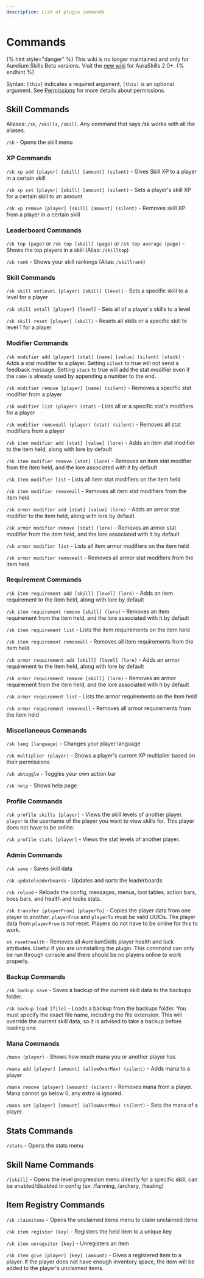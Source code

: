 ```yaml
---
description: List of plugin commands
---
```


# Commands

{% hint style="danger" %}
This wiki is no longer maintained and only for Aurelium Skills Beta versions. Visit the [new wiki](https://app.gitbook.com/o/-Mf1Cqap-T455k8cLLbf/s/bg3Pz6yyAsvWyzstdFCd/) for AuraSkills 2.0+.
{% endhint %}

Syntax: `[this]` indicates a required argument, `(this)` is an optional argument. See [Permissions](https://github.com/Archy-X/AureliumSkills/wiki/Permissions) for more details about permissions.

## Skill Commands

Aliases: `/sk`, `/skills`, `/skill`. Any command that says /sk works with all the aliases.

`/sk` - Opens the skill menu

### XP Commands

`/sk xp add [player] [skill] [amount] (silent)` - Gives Skill XP to a player in a certain skill

`/sk xp set [player] [skill] [amount] (silent)` - Sets a player's skill XP for a certain skill to an amount

`/sk xp remove [player] [skill] [amount] (silent)` - Removes skill XP from a player in a certain skill

### Leaderboard Commands

`/sk top (page)` or `/sk top [skill] (page)` or `/sk top average (page)` - Shows the top players in a skill (Alias: `/skilltop`)

`/sk rank` - Shows your skill rankings (Alias: `/skillrank`)

### Skill Commands

`/sk skill setlevel [player] [skill] [level]` - Sets a specific skill to a level for a player

`/sk skill setall [player] [level]` - Sets all of a player's skills to a level

`/sk skill reset [player] (skill)` - Resets all skills or a specific skill to level 1 for a player

### Modifier Commands

`/sk modifier add [player] [stat] [name] [value] (silent) (stack)` - Adds a stat modifier to a player. Setting `silent` to true will not send a feedback message. Setting `stack` to true will add the stat modifier even if the `name` is already used by appending a number to the end.

`/sk modifier remove [player] [name] (silent)` - Removes a specific stat modifier from a player

`/sk modifier list (player) (stat)` - Lists all or a specific stat's modifiers for a player

`/sk modifier removeall (player) (stat) (silent)` - Removes all stat modifiers from a player

`/sk item modifier add [stat] [value] (lore)` - Adds an item stat modifier to the item held, along with lore by default

`/sk item modifier remove [stat] (lore)` - Removes an item stat modifier from the item held, and the lore associated with it by default

`/sk item modifier list` - Lists all item stat modifiers on the item held

`/sk item modifier removeall` - Removes all item stat modifiers from the item held

`/sk armor modifier add [stat] [value] (lore)` - Adds an armor stat modifier to the item held, along with lore by default

`/sk armor modifier remove [stat] (lore)` - Removes an armor stat modifier from the item held, and the lore associated with it by default

`/sk armor modifier list` - Lists all item armor modifiers on the item held

`/sk armor modifier removeall` - Removes all armor stat modifiers from the item held

### Requirement Commands

`/sk item requirement add [skill] [level] (lore)` - Adds an item requirement to the item held, along with lore by default

`/sk item requirement remove [skill] (lore)` - Removes an item requirement from the item held, and the lore associated with it by default

`/sk item requirement list` - Lists the item requirements on the item held

`/sk item requirement removeall` - Removes all item requirements from the item held

`/sk armor requirement add [skill] [level] (lore)` - Adds an armor requirement to the item held, along with lore by default

`/sk armor requirement remove [skill] (lore)` - Removes an armor requirement from the item held, and the lore associated with it by default

`/sk armor requirement list` - Lists the armor requirements on the item held

`/sk armor requirement removeall` - Removes all armor requirements from the item held

### Miscellaneous Commands

`/sk lang [language]` - Changes your player language

`/sk multiplier (player)` - Shows a player's current XP multiplier based on their permissions

`/sk abtoggle` - Toggles your own action bar

`/sk help` - Shows help page

### Profile Commands

`/sk profile skills [player]` - Views the skill levels of another player. `player` is the username of the player you want to view skills for. This player does not have to be online.

`/sk profile stats [player]` - Views the stat levels of another player.

### Admin Commands

`/sk save` - Saves skill data

`/sk updateleaderboards` - Updates and sorts the leaderboards

`/sk reload` - Reloads the config, messages, menus, loot tables, action bars, boss bars, and health and lucks stats.

`/sk transfer [playerFrom] [playerTo]` - Copies the player data from one player to another. `playerFrom` and `playerTo` must be valid UUIDs. The player data from `playerFrom` is not reset. Players do not have to be online for this to work.

`sk resethealth` - Removes all AureliumSkills player health and luck attributes. Useful if you are uninstalling the plugin. This command can only be run through console and there should be no players online to work properly.

### Backup Commands

`/sk backup save` - Saves a backup of the current skill data to the backups folder.

`/sk backup load [file]` - Loads a backup from the backups folder. You must specify the exact file name, including the file extension. This will override the current skill data, so it is advised to take a backup before loading one.

### Mana Commands

`/mana (player)` - Shows how much mana you or another player has

`/mana add [player] [amount] (allowOverMax) (silent)` - Adds mana to a player

`/mana remove [player] [amount] (silent)` - Removes mana from a player. Mana cannot go below 0, any extra is ignored.

`/mana set [player] [amount] (allowOverMax) (silent)` - Sets the mana of a player.

## Stats Commands

`/stats` - Opens the stats menu

## Skill Name Commands

`/[skill]` - Opens the level progression menu directly for a specific skill, can be enabled/disabled in config (ex: /farming, /archery, /healing)

## Item Registry Commands

`/sk claimitems` - Opens the unclaimed items menu to claim unclaimed items

`/sk item register [key]` - Registers the held item to a unique key

`/sk item unregsiter [key]` - Unregisters an item

`/sk item give [player] [key] (amount)` - Gives a registered item to a player. If the player does not have enough inventory space, the item will be added to the player's unclaimed items.
